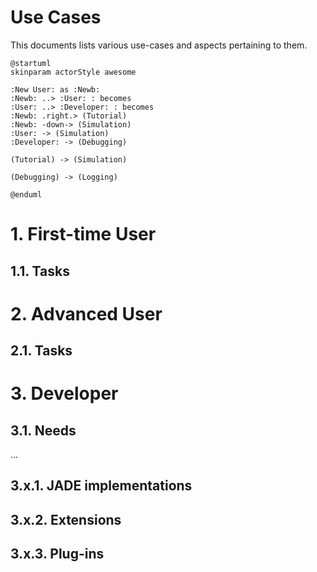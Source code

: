 # Use Cases
This documents lists various use-cases and aspects pertaining to them.

```plantuml
@startuml
skinparam actorStyle awesome

:New User: as :Newb:
:Newb: ..> :User: : becomes
:User: ..> :Developer: : becomes
:Newb: .right.> (Tutorial)
:Newb: -down-> (Simulation)
:User: -> (Simulation)
:Developer: -> (Debugging)
    
(Tutorial) -> (Simulation)

(Debugging) -> (Logging)

@enduml
```

# 1. First-time User

## 1.1. Tasks

# 2. Advanced User

## 2.1. Tasks



# 3. Developer

## 3.1. Needs

...

## 3.x.1. JADE implementations

## 3.x.2. Extensions

## 3.x.3. Plug-ins